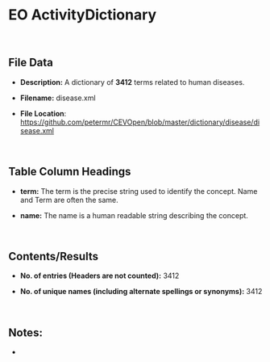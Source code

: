 **EO Activity​​ Dictionary**
==========================

 

File Data
---------

-   **Description:** A dictionary of **3412** terms related to human diseases.

-   **Filename:** disease.xml

-   **File Location**:
    <https://github.com/petermr/CEVOpen/blob/master/dictionary/disease/disease.xml>

 

Table Column Headings
---------------------

-   **term:** The term is the precise string used to identify the concept. Name
    and Term are often the same.

-   **name:** The name is a human readable string describing the concept.

 

Contents/Results
----------------

-   **No. of entries (Headers are not counted):** 3412

-   **No. of unique names (including alternate spellings or synonyms):** 3412

 

Notes:
------

-    
